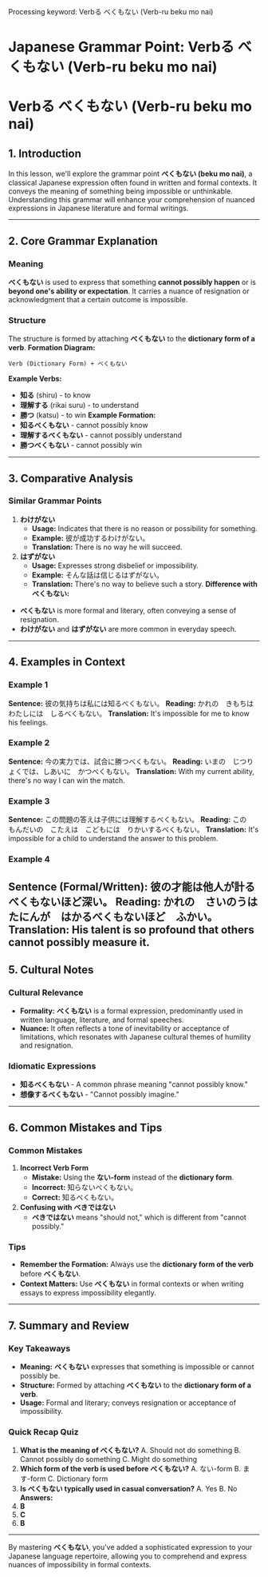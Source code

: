 Processing keyword: Verbる べくもない (Verb-ru beku mo nai)
# Japanese Grammar Point: Verbる べくもない (Verb-ru beku mo nai)
# Verbる べくもない (Verb-ru beku mo nai)
## 1. Introduction
In this lesson, we'll explore the grammar point **べくもない (beku mo nai)**, a classical Japanese expression often found in written and formal contexts. It conveys the meaning of something being impossible or unthinkable. Understanding this grammar will enhance your comprehension of nuanced expressions in Japanese literature and formal writings.

---
## 2. Core Grammar Explanation
### Meaning
**べくもない** is used to express that something **cannot possibly happen** or is **beyond one's ability or expectation**. It carries a nuance of resignation or acknowledgment that a certain outcome is impossible.
### Structure
The structure is formed by attaching **べくもない** to the **dictionary form of a verb**.
**Formation Diagram:**
```
Verb (Dictionary Form) + べくもない
```
**Example Verbs:**
- **知る** (shiru) - to know
- **理解する** (rikai suru) - to understand
- **勝つ** (katsu) - to win
**Example Formation:**
- **知るべくもない** - cannot possibly know
- **理解するべくもない** - cannot possibly understand
- **勝つべくもない** - cannot possibly win
---
## 3. Comparative Analysis
### Similar Grammar Points
1. **わけがない**
   - **Usage:** Indicates that there is no reason or possibility for something.
   - **Example:** 彼が成功するわけがない。
   - **Translation:** There is no way he will succeed.
2. **はずがない**
   - **Usage:** Expresses strong disbelief or impossibility.
   - **Example:** そんな話は信じるはずがない。
   - **Translation:** There's no way to believe such a story.
**Difference with べくもない:**
- **べくもない** is more formal and literary, often conveying a sense of resignation.
- **わけがない** and **はずがない** are more common in everyday speech.
---
## 4. Examples in Context
### Example 1
**Sentence:**
彼の気持ちは私には知るべくもない。
**Reading:**
かれの　きもちは　わたしには　しるべくもない。
**Translation:**
It's impossible for me to know his feelings.
### Example 2
**Sentence:**
今の実力では、試合に勝つべくもない。
**Reading:**
いまの　じつりょくでは、しあいに　かつべくもない。
**Translation:**
With my current ability, there's no way I can win the match.
### Example 3
**Sentence:**
この問題の答えは子供には理解するべくもない。
**Reading:**
この　もんだいの　こたえは　こどもには　りかいするべくもない。
**Translation:**
It's impossible for a child to understand the answer to this problem.
### Example 4
**Sentence (Formal/Written):**
彼の才能は他人が計るべくもないほど深い。
**Reading:**
かれの　さいのうは　たにんが　はかるべくもないほど　ふかい。
**Translation:**
His talent is so profound that others cannot possibly measure it.
---
## 5. Cultural Notes
### Cultural Relevance
- **Formality:** **べくもない** is a formal expression, predominantly used in written language, literature, and formal speeches.
- **Nuance:** It often reflects a tone of inevitability or acceptance of limitations, which resonates with Japanese cultural themes of humility and resignation.
### Idiomatic Expressions
- **知るべくもない** - A common phrase meaning "cannot possibly know."
- **想像するべくもない** - "Cannot possibly imagine."
---
## 6. Common Mistakes and Tips
### Common Mistakes
1. **Incorrect Verb Form**
   - **Mistake:** Using the **ない-form** instead of the **dictionary form**.
   - **Incorrect:** 知らないべくもない。
   - **Correct:** 知るべくもない。
2. **Confusing with べきではない**
   - **べきではない** means "should not," which is different from "cannot possibly."
### Tips
- **Remember the Formation:** Always use the **dictionary form of the verb** before **べくもない**.
- **Context Matters:** Use **べくもない** in formal contexts or when writing essays to express impossibility elegantly.
---
## 7. Summary and Review
### Key Takeaways
- **Meaning:** **べくもない** expresses that something is impossible or cannot possibly be.
- **Structure:** Formed by attaching **べくもない** to the **dictionary form of a verb**.
- **Usage:** Formal and literary; conveys resignation or acceptance of impossibility.
### Quick Recap Quiz
1. **What is the meaning of べくもない?**
   A. Should not do something
   B. Cannot possibly do something
   C. Might do something
2. **Which form of the verb is used before べくもない?**
   A. ない-form
   B. ます-form
   C. Dictionary form
3. **Is べくもない typically used in casual conversation?**
   A. Yes
   B. No
**Answers:**
1. **B**
2. **C**
3. **B**
---
By mastering **べくもない**, you've added a sophisticated expression to your Japanese language repertoire, allowing you to comprehend and express nuances of impossibility in formal contexts.
